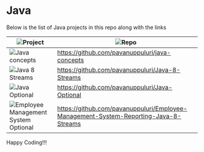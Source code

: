 # Java
Below is the list of Java projects in this repo along with the links

| ![Project](https://img.shields.io/badge/Project-blue.svg)      | ![Repo](https://img.shields.io/badge/Repo-blue.svg)         |
|--------------|------------------|
| ![Java concepts](https://img.shields.io/badge/Java%20concepts-red.svg)        | https://github.com/pavanuppuluri/java-concepts           |
| ![Java 8 Streams](https://img.shields.io/badge/Java%208%20Streams-red.svg)        | https://github.com/pavanuppuluri/Java-8-Streams          |
| ![Java Optional](https://img.shields.io/badge/Java%20Optional-red.svg)        | https://github.com/pavanuppuluri/Java-Optional           |
| ![Employee Management System Optional](https://img.shields.io/badge/Employee%20Management%20System-red.svg)        | https://github.com/pavanuppuluri/Employee-Management-System-Reporting-Java-8-Streams           |





Happy Coding!!!

